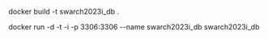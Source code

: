docker build -t swarch2023i_db .

docker run -d -t -i -p 3306:3306 --name swarch2023i_db swarch2023i_db